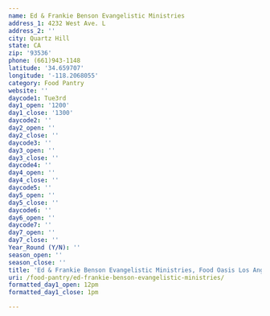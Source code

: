 ```yaml
---
name: Ed & Frankie Benson Evangelistic Ministries
address_1: 4232 West Ave. L
address_2: ''
city: Quartz Hill
state: CA
zip: '93536'
phone: (661)943-1148
latitude: '34.659707'
longitude: '-118.2068055'
category: Food Pantry
website: ''
daycode1: Tue3rd
day1_open: '1200'
day1_close: '1300'
daycode2: ''
day2_open: ''
day2_close: ''
daycode3: ''
day3_open: ''
day3_close: ''
daycode4: ''
day4_open: ''
day4_close: ''
daycode5: ''
day5_open: ''
day5_close: ''
daycode6: ''
day6_open: ''
daycode7: ''
day7_open: ''
day7_close: ''
Year_Round (Y/N): ''
season_open: ''
season_close: ''
title: 'Ed & Frankie Benson Evangelistic Ministries, Food Oasis Los Angeles'
uri: /food-pantry/ed-frankie-benson-evangelistic-ministries/
formatted_day1_open: 12pm
formatted_day1_close: 1pm

---
```


